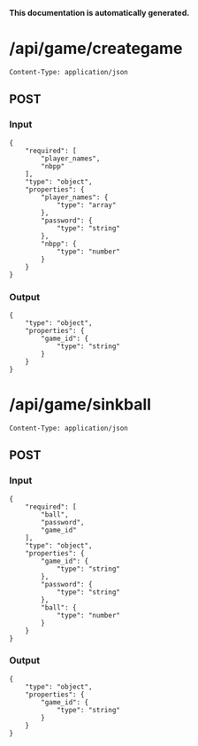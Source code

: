 **This documentation is automatically generated.**

# /api/game/creategame

    Content-Type: application/json

## POST
### Input
```
{
    "required": [
        "player_names", 
        "nbpp"
    ], 
    "type": "object", 
    "properties": {
        "player_names": {
            "type": "array"
        }, 
        "password": {
            "type": "string"
        }, 
        "nbpp": {
            "type": "number"
        }
    }
}
```
### Output
```
{
    "type": "object", 
    "properties": {
        "game_id": {
            "type": "string"
        }
    }
}
```







# /api/game/sinkball

    Content-Type: application/json

## POST
### Input
```
{
    "required": [
        "ball", 
        "password", 
        "game_id"
    ], 
    "type": "object", 
    "properties": {
        "game_id": {
            "type": "string"
        }, 
        "password": {
            "type": "string"
        }, 
        "ball": {
            "type": "number"
        }
    }
}
```
### Output
```
{
    "type": "object", 
    "properties": {
        "game_id": {
            "type": "string"
        }
    }
}
```



